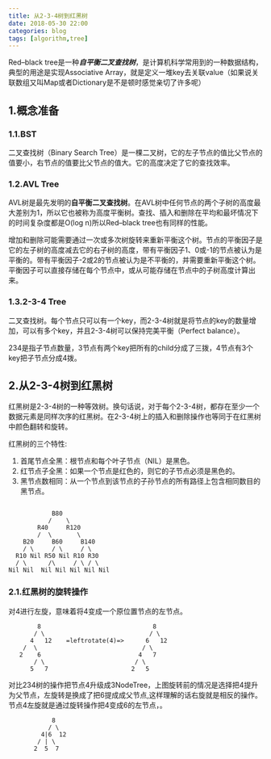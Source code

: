 ```yaml
---
title: 从2-3-4树到红黑树
date: 2018-05-30 22:00
categories: blog
tags: [algorithm,tree]
---
```


Red–black tree是一种***自平衡二叉查找树***，是计算机科学常用到的一种数据结构，典型的用途是实现Associative Array，就是定义一堆key去关联value（如果说关联数组又叫Map或者Dictionary是不是顿时感觉亲切了许多呢）
## 1.概念准备

### 1.1.BST
二叉查找树（Binary Search Tree）是一棵二叉树，它的左子节点的值比父节点的值要小，右节点的值要比父节点的值大。它的高度决定了它的查找效率。

### 1.2.AVL Tree
AVL树是最先发明的**自平衡二叉查找树**。在AVL树中任何节点的两个子树的高度最大差别为1，所以它也被称为高度平衡树。查找、插入和删除在平均和最坏情况下的时间复杂度都是O(log n)所以Red–black tree也有同样的性能。

增加和删除可能需要通过一次或多次树旋转来重新平衡这个树。节点的平衡因子是它的左子树的高度减去它的右子树的高度，带有平衡因子1、0或-1的节点被认为是平衡的。带有平衡因子-2或2的节点被认为是不平衡的，并需要重新平衡这个树。平衡因子可以直接存储在每个节点中，或从可能存储在节点中的子树高度计算出来。

### 1.3.2-3-4 Tree
二叉查找树。每个节点只可以有一个key，而2-3-4树就是将节点的key的数量增加，可以有多个key，并且2-3-4树可以保持完美平衡（Perfect balance）。

234是指子节点数量，3节点有两个key把所有的child分成了三拨，4节点有3个key把子节点分成4拨。

## 2.从2-3-4树到红黑树

红黑树是2-3-4树的一种等效树。换句话说，对于每个2-3-4树，都存在至少一个数据元素是同样次序的红黑树。在2-3-4树上的插入和删除操作也等同于在红黑树中颜色翻转和旋转。

红黑树的三个特性:
1. 首尾节点全黑：根节点和每个叶子节点（NIL）是黑色。
4. 红节点子全黑：如果一个节点是红色的，则它的子节点必须是黑色的。
5. 黑节点数相同：从一个节点到该节点的子孙节点的所有路径上包含相同数目的黑节点。
```

            B80
           /    \
        R40     R120
        /  \       \
    B20     B60     B140 
    / \     / \     / \
  R10 Nil R50 Nil R10 R30
  / \      /\     / \ / \
Nil Nil  Nil Nil Nil Nil Nil
```
### 2.1.红黑树的旋转操作
对4进行左旋，意味着将4变成一个原位置节点的左节点。
```
        8                               8     
       / \                             / \
      4   12    =leftrotate(4)=>      6   12
    /  \                             / \
   2    6                           4   7
       / \                         / \
      5   7                       2   5
```
对比234树的操作把节点4升级成3NodeTree，上图旋转前的情况是选择把4提升为父节点，左旋转是换成了把6提成成父节点,这样理解的话右旋就是相反的操作。节点4左旋就是通过旋转操作把4变成6的左节点，。

```
            8
           / \
         4|6  12
        / | \
       2  5  7  
```

